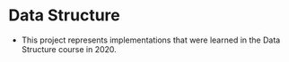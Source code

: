 #  Data Structure
 
- This project represents implementations that were learned in the Data Structure course in 2020.